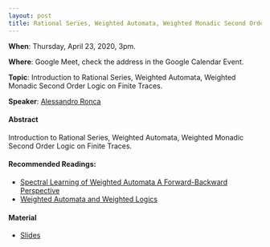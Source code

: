 ```yaml
---
layout: post
title: Rational Series, Weighted Automata, Weighted Monadic Second Order Logic on Finite Traces
---
```


**When**:  Thursday, April 23, 2020, 3pm.

**Where**: Google Meet, check the address in the Google Calendar Event.

**Topic**: Introduction to Rational Series, Weighted Automata, Weighted Monadic Second Order Logic on Finite Traces.

**Speaker**: [Alessandro Ronca](https://ronca.me/)

#### Abstract
Introduction to Rational Series, Weighted Automata, Weighted Monadic Second Order Logic on Finite Traces.


#### Recommended Readings:
- [Spectral Learning of Weighted Automata A Forward-Backward Perspective](https://bit.ly/2MfqYlL)
- [Weighted Automata and Weighted Logics](https://bit.ly/3diuM1r)


#### Material
- [Slides](https://drive.google.com/file/d/17_J_Xa81n5_QxqmU03uMjYCd8tOqHnv-/view?usp=sharing)
